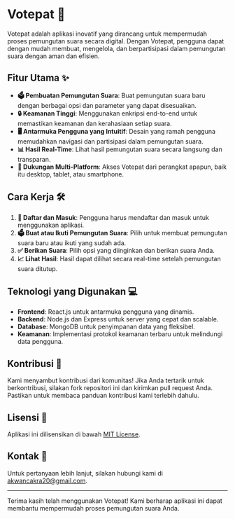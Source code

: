 # Votepat 🎉

Votepat adalah aplikasi inovatif yang dirancang untuk mempermudah proses pemungutan suara secara digital. Dengan Votepat, pengguna dapat dengan mudah membuat, mengelola, dan berpartisipasi dalam pemungutan suara dengan aman dan efisien.

## Fitur Utama ✨

- **🗳️ Pembuatan Pemungutan Suara**: Buat pemungutan suara baru dengan berbagai opsi dan parameter yang dapat disesuaikan.
- **🔒 Keamanan Tinggi**: Menggunakan enkripsi end-to-end untuk memastikan keamanan dan kerahasiaan setiap suara.
- **🖥️ Antarmuka Pengguna yang Intuitif**: Desain yang ramah pengguna memudahkan navigasi dan partisipasi dalam pemungutan suara.
- **📊 Hasil Real-Time**: Lihat hasil pemungutan suara secara langsung dan transparan.
- **📱 Dukungan Multi-Platform**: Akses Votepat dari perangkat apapun, baik itu desktop, tablet, atau smartphone.

## Cara Kerja 🛠️

1. **🔑 Daftar dan Masuk**: Pengguna harus mendaftar dan masuk untuk menggunakan aplikasi.
2. **🗳️ Buat atau Ikuti Pemungutan Suara**: Pilih untuk membuat pemungutan suara baru atau ikuti yang sudah ada.
3. **✅ Berikan Suara**: Pilih opsi yang diinginkan dan berikan suara Anda.
4. **📈 Lihat Hasil**: Hasil dapat dilihat secara real-time setelah pemungutan suara ditutup.

## Teknologi yang Digunakan 💻

- **Frontend**: React.js untuk antarmuka pengguna yang dinamis.
- **Backend**: Node.js dan Express untuk server yang cepat dan scalable.
- **Database**: MongoDB untuk penyimpanan data yang fleksibel.
- **Keamanan**: Implementasi protokol keamanan terbaru untuk melindungi data pengguna.

## Kontribusi 🤝

Kami menyambut kontribusi dari komunitas! Jika Anda tertarik untuk berkontribusi, silakan fork repositori ini dan kirimkan pull request Anda. Pastikan untuk membaca panduan kontribusi kami terlebih dahulu.

## Lisensi 📜

Aplikasi ini dilisensikan di bawah [MIT License](LICENSE).

## Kontak 📧

Untuk pertanyaan lebih lanjut, silakan hubungi kami di [akwancakra20@gmail.com](mailto:akwancakra20@gmail.com).

---

Terima kasih telah menggunakan Votepat! Kami berharap aplikasi ini dapat membantu mempermudah proses pemungutan suara Anda.
